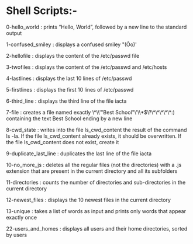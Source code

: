 <h1>Shell Scripts:-</h1>
<p>0-hello_world : prints “Hello, World”, followed by a new line to the standard output<br>
<p>1-confused_smiley : displays a confused smiley "(Ôo)'<br>
<p>2-hellofile : displays the content of the /etc/passwd file<br>
<p>3-twofiles : displays the content of the /etc/passwd and /etc/hosts<br>
<p>4-lastlines : displays the last 10 lines of /etc/passwd<br>
<p>5-firstlines : displays the first 10 lines of /etc/passwd<br>
<p>6-third_line :  displays the third line of the file iacta<br>
<p>7-file : creates a file named exactly \*\\'"Best School"\'\\*$\?\*\*\*\*\*:) containing the text Best School ending by a new line<br>
<p>8-cwd_state : writes into the file ls_cwd_content the result of the command ls -la. If the file ls_cwd_content already exists, it should be overwritten. If the file ls_cwd_content does not exist, create it<br>
<p>9-duplicate_last_line : duplicates the last line of the file iacta<br>
<p>10-no_more_js : deletes all the regular files (not the directories) with a .js extension that are present in the current directory and all its subfolders<br>
<p>11-directories : counts the number of directories and sub-directories in the current directory<br>
<p>12-newest_files : displays the 10 newest files in the current directory<br>
<p>13-unique : takes a list of words as input and prints only words that appear exactly once<br>
<p>22-users_and_homes : displays all users and their home directories, sorted by users<br>
